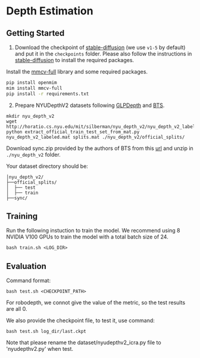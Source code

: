 # Depth Estimation 
## Getting Started  

1. Download the checkpoint of [stable-diffusion](https://github.com/runwayml/stable-diffusion) (we use `v1-5` by default) and put it in the `checkpoints` folder. Please also follow the instructions in [stable-diffusion](https://github.com/runwayml/stable-diffusion) to install the required packages.

Install the [mmcv-full](https://github.com/open-mmlab/mmcv) library and some required packages.

```bash
pip install openmim
mim install mmcv-full
pip install -r requirements.txt
```

2. Prepare NYUDepthV2 datasets following [GLPDepth](https://github.com/vinvino02/GLPDepth) and [BTS](https://github.com/cleinc/bts/tree/master).

```
mkdir nyu_depth_v2
wget http://horatio.cs.nyu.edu/mit/silberman/nyu_depth_v2/nyu_depth_v2_labeled.mat
python extract_official_train_test_set_from_mat.py nyu_depth_v2_labeled.mat splits.mat ./nyu_depth_v2/official_splits/
```

Download sync.zip provided by the authors of BTS from this [url](https://drive.google.com/file/d/1AysroWpfISmm-yRFGBgFTrLy6FjQwvwP/view) and unzip in `./nyu_depth_v2` folder. 

Your dataset directory should be:

```
│nyu_depth_v2/
├──official_splits/
│  ├── test
│  ├── train
├──sync/
```

## Training

Run the following instuction to train the model. We recommend using 8 NVIDIA V100 GPUs to train the model with a total batch size of 24. 

```
bash train.sh <LOG_DIR>
```

## Evaluation
Command format:
```
bash test.sh <CHECKPOINT_PATH>
```
For robodepth, we connot give the value of the metric, so the test results are all 0. 

We also provide the checkpoint file, to test it, use command:
```
bash test.sh log_dir/last.ckpt
```
Note that please rename the dataset/nyudepthv2_icra.py file to 'nyudepthv2.py' when test.


